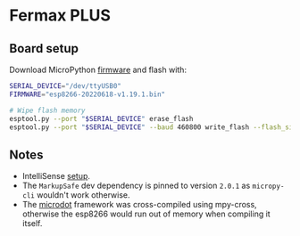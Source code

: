 # Fermax PLUS

## Board setup

Download MicroPython [firmware](https://micropython.org/download/esp8266/) and flash with:

```bash
SERIAL_DEVICE="/dev/ttyUSB0"
FIRMWARE="esp8266-20220618-v1.19.1.bin"

# Wipe flash memory
esptool.py --port "$SERIAL_DEVICE" erase_flash
esptool.py --port "$SERIAL_DEVICE" --baud 460800 write_flash --flash_size=detect 0 "$FIRMWARE"
```

## Notes

- IntelliSense [setup](https://lemariva.com/blog/2019/08/micropython-vsc-ide-intellisense).
- The `MarkupSafe` dev dependency is pinned to version `2.0.1` as `micropy-cli` wouldn't work otherwise.
- The [microdot](https://github.com/miguelgrinberg/microdot) framework was cross-compiled using mpy-cross, otherwise the esp8266 would run out of memory when compiling it itself.
